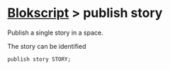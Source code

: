 # [Blokscript](/) > publish story

Publish a single story in a space.

The story can be identified 

	publish story STORY;
